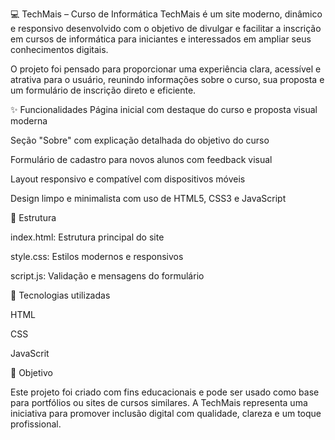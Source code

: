 💻 TechMais – Curso de Informática
TechMais é um site moderno, dinâmico e responsivo desenvolvido com o objetivo de divulgar e facilitar a inscrição em cursos de informática para iniciantes e interessados em ampliar seus conhecimentos digitais.

O projeto foi pensado para proporcionar uma experiência clara, acessível e atrativa para o usuário, reunindo informações sobre o curso, sua proposta e um formulário de inscrição direto e eficiente.

✨ Funcionalidades
Página inicial com destaque do curso e proposta visual moderna

Seção "Sobre" com explicação detalhada do objetivo do curso

Formulário de cadastro para novos alunos com feedback visual

Layout responsivo e compatível com dispositivos móveis

Design limpo e minimalista com uso de HTML5, CSS3 e JavaScript

📁 Estrutura

index.html: Estrutura principal do site

style.css: Estilos modernos e responsivos

script.js: Validação e mensagens do formulário


🚀 Tecnologias utilizadas

HTML

CSS

JavaScrit

📌 Objetivo

Este projeto foi criado com fins educacionais e pode ser usado como base para portfólios ou sites de cursos similares. A TechMais representa uma iniciativa para promover inclusão digital com qualidade, clareza e um toque profissional.
